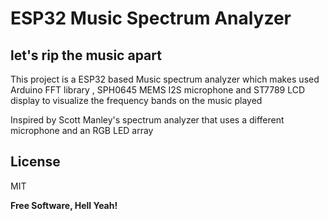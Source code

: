 # ESP32 Music Spectrum Analyzer
## let's rip the music apart

This project is a ESP32 based Music spectrum analyzer which makes used Arduino FFT library , SPH0645 MEMS I2S microphone and ST7789 LCD display to visualize the frequency bands on the music played

Inspired by Scott Manley's spectrum analyzer that uses a different microphone and an RGB LED array

## License

MIT

**Free Software, Hell Yeah!**


